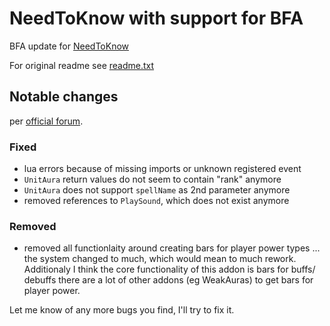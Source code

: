 # NeedToKnow with support for BFA

BFA update for [NeedToKnow](https://www.curseforge.com/wow/addons/need-to-know)

For original readme see [readme.txt](readme.txt)

## Notable changes

per [official forum](https://us.battle.net/forums/en/wow/topic/20762318007?page=1).

### Fixed

* lua errors because of missing imports or unknown registered event
* `UnitAura` return values do not seem to contain "rank" anymore
* `UnitAura` does not support `spellName` as 2nd parameter anymore
* removed references to `PlaySound`, which does not exist anymore

### Removed

* removed all functionlaity around creating bars for player power types ... the system changed to much, which would mean to much rework. Additionaly I think the core functionality of this addon is bars for buffs/ debuffs there are a lot of other addons (eg WeakAuras) to get bars for player power.

Let me know of any more bugs you find, I'll try to fix it.

